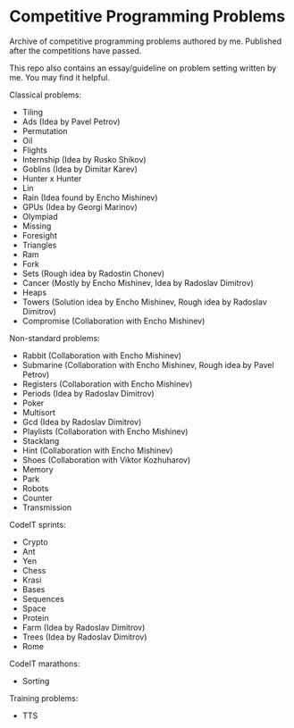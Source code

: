 # Competitive Programming Problems
Archive of competitive programming problems authored by me. Published after the competitions have passed.

This repo also contains an essay/guideline on problem setting written by me. You may find it helpful.

Classical problems:
* Tiling
* Ads (Idea by Pavel Petrov)
* Permutation
* Oil
* Flights
* Internship (Idea by Rusko Shikov)
* Goblins (Idea by Dimitar Karev)
* Hunter x Hunter
* Lin
* Rain (Idea found by Encho Mishinev)
* GPUs (Idea by Georgi Marinov)
* Olympiad
* Missing
* Foresight
* Triangles
* Ram
* Fork
* Sets (Rough idea by Radostin Chonev)
* Cancer (Mostly by Encho Mishinev, Idea by Radoslav Dimitrov)
* Heaps
* Towers (Solution idea by Encho Mishinev, Rough idea by Radoslav Dimitrov)
* Compromise (Collaboration with Encho Mishinev)

Non-standard problems:
* Rabbit (Collaboration with Encho Mishinev)
* Submarine (Collaboration with Encho Mishinev, Rough idea by Pavel Petrov)
* Registers (Collaboration with Encho Mishinev)
* Periods (Idea by Radoslav Dimitrov)
* Poker
* Multisort
* Gcd (Idea by Radoslav Dimitrov)
* Playlists (Collaboration with Encho Mishinev)
* Stacklang
* Hint (Collaboration with Encho Mishinev)
* Shoes (Collaboration with Viktor Kozhuharov)
* Memory
* Park
* Robots
* Counter
* Transmission

CodeIT sprints:
* Crypto
* Ant
* Yen
* Chess
* Krasi
* Bases
* Sequences
* Space
* Protein
* Farm (Idea by Radoslav Dimitrov)
* Trees (Idea by Radoslav Dimitrov)
* Rome

CodeIT marathons:
* Sorting

Training problems:
* TTS
